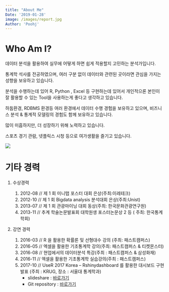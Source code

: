 ```yaml
---
title: "About Me"
Date: '2019-01-28'
image: /images/report.jpg
Author: 'Poohj'
---
```


# Who Am I?

데이터 분석을 활용하여 실무에 어떻게 하면 쉽게 적용할지 고민하는 분석가입니다.

통계학 석사를 전공하였으며, 여러 구분 없이 데이터와 관련된 곳이라면 관심을 가지는 성향을 보유하고 있습니다.

분석을 수행하는데 있어 R, Python , Excel 등 구현하는데 있어서 개인적으론 본인이 잘 활용할 수 있는 Tool을 사용하는게 좋다고 생각하고 있습니다. 

하둡환경, RDBMS 환경등 여러 환경에서 데이터 수행 경험을 보유하고 있으며, 비즈니스 분석 & 통계적 모델링의 경험도 함께 보유하고 있습니다. 

많이 미흡하지만, 더 성장하기 위해 노력하고 있습니다.

스포츠 경기 관람, 넷플릭스 시청 등으로 여가생활을 즐기고 있습니다.

![](/blog/about_files/about_me.png)


# 기타 경력

1. 수상경력 
    1. 2012-08 // 제 1 회 미니탭 포스터 대회 은상(주최:이레테크)
    2. 2012-10 // 제 1 회 Bigdata analysis 분석대회 은상(주최:Unist)
    3. 2013-07 // 제 1 회 관광마이닝 대회 동상(주최: 한국문화관광연구원)
    4. 2013-11 // 추계 학술논문발표회 대학원생 포스터논문상 2 등 ( 주최: 한국통계학회)

2. 강연 경력

    1. 2016-03 // R 을 활용한 확률론 및 선형대수 강의 (주최: 패스트캠퍼스)
    2. 2016-05 // 엑셀을 활용한 기초통계학 강의(주최: 패스트캠퍼스 & 티켓몬스터)
    3. 2016-08 // 현업에서의 데이터분석 특강(주최 : 패스트캠퍼스 & 삼성화재)
    4. 2016-11 // 엑셀을 활용한 기초통계학 실습강의(주최 : 패스트캠퍼스)
    5. 2017-10 // UseR 2017 Korea – Rshinydashboard 를 활용한 대시보드 구현 발표 (주최 : KRUG, 장소 : 서울대 통계학과)
        - slideshare : [바로가기](https://www.slideshare.net/r-kor/ruck-2017-interactive-chart) 
        - Git repository : [바로가기](https://github.com/Poohj/Rshinydashboard_Template_2017_userkorea)
        

 
